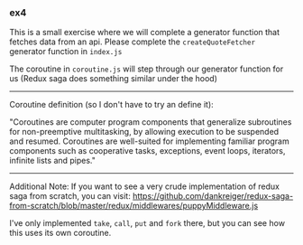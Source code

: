 ### ex4

This is a small exercise where we will complete a generator function that fetches data from an api.
Please complete the `createQuoteFetcher` generator function in `index.js`

The coroutine in `coroutine.js` will step through our generator function for us (Redux saga does something similar under the hood)

---

Coroutine definition (so I don't have to try an define it):

"Coroutines are computer program components that generalize subroutines for non-preemptive multitasking,
by allowing execution to be suspended and resumed. Coroutines are well-suited for implementing familiar
program components such as cooperative tasks, exceptions, event loops, iterators, infinite lists and pipes."

---

Additional Note: If you want to see a very crude implementation of redux saga from scratch, you can visit: https://github.com/dankreiger/redux-saga-from-scratch/blob/master/redux/middlewares/puppyMiddleware.js

I've only implemented `take`, `call`, `put` and `fork` there, but you can see how this uses its own coroutine.
